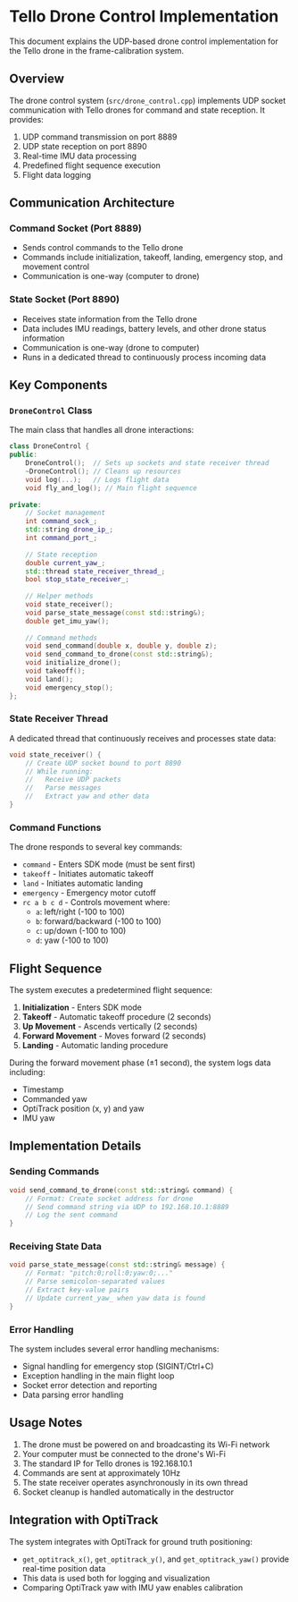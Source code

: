 # Tello Drone Control Implementation

This document explains the UDP-based drone control implementation for the Tello drone in the frame-calibration system.

## Overview

The drone control system (`src/drone_control.cpp`) implements UDP socket communication with Tello drones for command and state reception. It provides:

1. UDP command transmission on port 8889
2. UDP state reception on port 8890
3. Real-time IMU data processing
4. Predefined flight sequence execution
5. Flight data logging

## Communication Architecture

### Command Socket (Port 8889)

- Sends control commands to the Tello drone
- Commands include initialization, takeoff, landing, emergency stop, and movement control
- Communication is one-way (computer to drone)

### State Socket (Port 8890)

- Receives state information from the Tello drone
- Data includes IMU readings, battery levels, and other drone status information
- Communication is one-way (drone to computer)
- Runs in a dedicated thread to continuously process incoming data

## Key Components

### `DroneControl` Class

The main class that handles all drone interactions:

```cpp
class DroneControl {
public:
    DroneControl();  // Sets up sockets and state receiver thread
    ~DroneControl(); // Cleans up resources
    void log(...);   // Logs flight data
    void fly_and_log(); // Main flight sequence
    
private:
    // Socket management
    int command_sock_;
    std::string drone_ip_;
    int command_port_;
    
    // State reception
    double current_yaw_;
    std::thread state_receiver_thread_;
    bool stop_state_receiver_;
    
    // Helper methods
    void state_receiver();
    void parse_state_message(const std::string&);
    double get_imu_yaw();
    
    // Command methods
    void send_command(double x, double y, double z);
    void send_command_to_drone(const std::string&);
    void initialize_drone();
    void takeoff();
    void land();
    void emergency_stop();
};
```

### State Receiver Thread

A dedicated thread that continuously receives and processes state data:

```cpp
void state_receiver() {
    // Create UDP socket bound to port 8890
    // While running:
    //   Receive UDP packets
    //   Parse messages
    //   Extract yaw and other data
}
```

### Command Functions

The drone responds to several key commands:

- `command` - Enters SDK mode (must be sent first)
- `takeoff` - Initiates automatic takeoff
- `land` - Initiates automatic landing
- `emergency` - Emergency motor cutoff
- `rc a b c d` - Controls movement where:
  - `a`: left/right (-100 to 100)
  - `b`: forward/backward (-100 to 100)
  - `c`: up/down (-100 to 100)
  - `d`: yaw (-100 to 100)

## Flight Sequence

The system executes a predetermined flight sequence:

1. **Initialization** - Enters SDK mode
2. **Takeoff** - Automatic takeoff procedure (2 seconds)
3. **Up Movement** - Ascends vertically (2 seconds)
4. **Forward Movement** - Moves forward (2 seconds)
5. **Landing** - Automatic landing procedure

During the forward movement phase (±1 second), the system logs data including:
- Timestamp
- Commanded yaw
- OptiTrack position (x, y) and yaw
- IMU yaw

## Implementation Details

### Sending Commands

```cpp
void send_command_to_drone(const std::string& command) {
    // Format: Create socket address for drone
    // Send command string via UDP to 192.168.10.1:8889
    // Log the sent command
}
```

### Receiving State Data

```cpp
void parse_state_message(const std::string& message) {
    // Format: "pitch:0;roll:0;yaw:0;..."
    // Parse semicolon-separated values
    // Extract key-value pairs
    // Update current_yaw_ when yaw data is found
}
```

### Error Handling

The system includes several error handling mechanisms:

- Signal handling for emergency stop (SIGINT/Ctrl+C)
- Exception handling in the main flight loop
- Socket error detection and reporting
- Data parsing error handling

## Usage Notes

1. The drone must be powered on and broadcasting its Wi-Fi network
2. Your computer must be connected to the drone's Wi-Fi
3. The standard IP for Tello drones is 192.168.10.1
4. Commands are sent at approximately 10Hz
5. The state receiver operates asynchronously in its own thread
6. Socket cleanup is handled automatically in the destructor

## Integration with OptiTrack

The system integrates with OptiTrack for ground truth positioning:

- `get_optitrack_x()`, `get_optitrack_y()`, and `get_optitrack_yaw()` provide real-time position data
- This data is used both for logging and visualization
- Comparing OptiTrack yaw with IMU yaw enables calibration